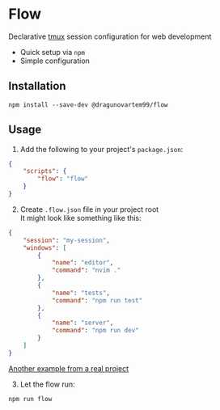 # Flow

Declarative [tmux](https://github.com/tmux/tmux) session configuration for web development

- Quick setup via `npm`
- Simple configuration

## Installation

```shell
npm install --save-dev @dragunovartem99/flow
```

## Usage

1. Add the following to your project's `package.json`:

```json
{
    "scripts": {
        "flow": "flow"
    }
}
```

2. Create `.flow.json` file in your project root  
It might look like something like this:

```json
{
    "session": "my-session",
    "windows": [
        {
            "name": "editor",
            "command": "nvim ."
        },
        {
            "name": "tests",
            "command": "npm run test"
        },
        {
            "name": "server",
            "command": "npm run dev"
        }
    ]
}
```

[Another example from a real project](https://github.com/dragunovartem99/html-diagram/blob/main/.flow.json)

3. Let the flow run:

```shell
npm run flow
```
